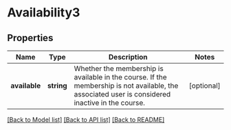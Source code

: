 # Availability3

## Properties
Name | Type | Description | Notes
------------ | ------------- | ------------- | -------------
**available** | **string** | Whether the membership is available in the course. If the membership is not available, the associated user is considered inactive in the course. | [optional] 

[[Back to Model list]](../README.md#documentation-for-models) [[Back to API list]](../README.md#documentation-for-api-endpoints) [[Back to README]](../README.md)


